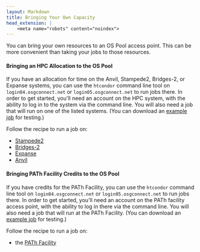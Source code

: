 ```yaml
---
layout: Markdown
title: Bringing Your Own Capacity
head_extension: |
    <meta name="robots" content="noindex">
---
```


You can bring your own resources to an OS Pool access point.  This can be more
convenient than taking your jobs to those resources.

#### Bringing an HPC Allocation to the OS Pool

If you have an allocation for time on the Anvil, Stampede2,
Bridges-2, or Expanse systems, you can use the `htcondor` command line
tool on `login04.osgconnect.net` or `login05.osgconnect.net` to run
jobs there.  In order to get started, you'll need an account on the HPC system,
with the ability to log in to the system via the command line.
You will also need a job that will run on one of the listed systems.
(You can download an [example job](example_job) for testing.)

Follow the recipe to run a job on:
- [Stampede2](stampede2)
- [Bridges-2](bridges2)
- [Expanse](expanse)
- [Anvil](anvil)

#### Bringing PATh Facility Credits to the OS Pool

If you have credits for the PATh Facility,
you can use the `htcondor` command line
tool on `login04.osgconnect.net` or `login05.osgconnect.net` to run
jobs there.  In order to get started, you'll need an account on the
PATh facility access point, with the ability to log in there via the
command line.  You will also need a job that will run at the PATh Facility.
(You can download an [example job](example_job) for testing.)

Follow the recipe to run a job on:
- the [PATh Facility](path-facility)
